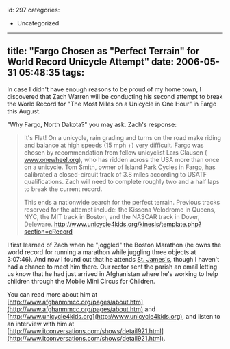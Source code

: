 id: 297
categories:
  - Uncategorized
---
title: "Fargo Chosen as "Perfect Terrain" for World Record Unicycle Attempt"
date: 2006-05-31 05:48:35
tags:
---

In case I didn't have enough reasons to be proud of my home town, I discovered that Zach Warren will be conducting his second attempt to break the World Record for &quot;The Most Miles on a Unicycle in One Hour&quot; in Fargo this August. 

&quot;Why Fargo, North Dakota?&quot; you may ask. Zach's response: 

> It's Flat! On a unicycle, rain grading and turns on the road make riding and balance at high speeds (15 mph +) very difficult. Fargo was chosen by recommendation from fellow unicyclist Lars Clausen ( www.onewheel.org), who has ridden across the USA more than once on a unicycle. Tom Smith, owner of Island Park Cycles in Fargo, has calibrated a closed-circuit track of 3.8 miles according to USATF qualifications. Zach will need to complete roughly two and a half laps to break the current record.
> 
>  This ends a nationwide search for the perfect terrain. Previous tracks reserved for the attempt include: the Kissena Velodrome in Queens, NYC, the MIT track in Boston, and the NASCAR track in Dover, Deleware. http://www.unicycle4kids.org/kinesis/template.php?section=cRecord

I first learned of Zach when he &quot;joggled&quot; the Boston Marathon (he owns the world record for running a marathon while juggling three objects at 3:07:46). And now I found out that he attends [St. James's](http://www.stjames-cambridge.org/), though I haven't had a chance to meet him there. Our rector sent the parish an email letting us know that he had just arrived in Afghanistan where he's working to help children through the Mobile Mini Circus for Children.  

You can read more about him at [http://www.afghanmmcc.org/pages/about.htm](http://www.afghanmmcc.org/pages/about.htm) and [http://www.unicycle4kids.org](http://www.unicycle4kids.org), and listen to an interview with him at [http://www.itconversations.com/shows/detail921.html](http://www.itconversations.com/shows/detail921.html). 

<blockquote />